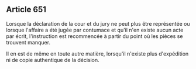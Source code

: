 Article 651
----
Lorsque la déclaration de la cour et du jury ne peut plus être représentée ou
lorsque l'affaire a été jugée par contumace et qu'il n'en existe aucun acte par
écrit, l'instruction est recommencée à partir du point où les pièces se trouvent
manquer.

Il en est de même en toute autre matière, lorsqu'il n'existe plus d'expédition
ni de copie authentique de la décision.
